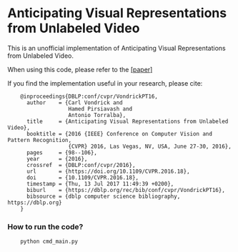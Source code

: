 Anticipating Visual Representations from Unlabeled Video
============

This is an unofficial implementation of Anticipating Visual Representations from Unlabeled Video.

When using this code, please refer to the [[paper]](https://www.cv-foundation.org/openaccess/content_cvpr_2016/papers/Vondrick_Anticipating_Visual_Representations_CVPR_2016_paper.pdf)<br/>

If you find the implementation useful in your research, please cite:

        @inproceedings{DBLP:conf/cvpr/VondrickPT16,
          author    = {Carl Vondrick and
                       Hamed Pirsiavash and
                       Antonio Torralba},
          title     = {Anticipating Visual Representations from Unlabeled Video},
          booktitle = {2016 {IEEE} Conference on Computer Vision and Pattern Recognition,
                       {CVPR} 2016, Las Vegas, NV, USA, June 27-30, 2016},
          pages     = {98--106},
          year      = {2016},
          crossref  = {DBLP:conf/cvpr/2016},
          url       = {https://doi.org/10.1109/CVPR.2016.18},
          doi       = {10.1109/CVPR.2016.18},
          timestamp = {Thu, 13 Jul 2017 11:49:39 +0200},
          biburl    = {https://dblp.org/rec/bib/conf/cvpr/VondrickPT16},
          bibsource = {dblp computer science bibliography, https://dblp.org}
        }
        
### How to run the code?

        python cmd_main.py
